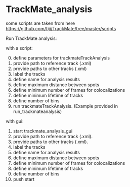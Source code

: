 # TrackMate_analysis
some scripts are taken from here https://github.com/fiji/TrackMate/tree/master/scripts

Run TrackMate analysis:

with a script:

0. define parameters for trackmateTrackAnalysis
1. provide path to reference track (.xml)
2. provide paths to other tracks (.xml)
3. label the tracks
4. define name for analysis results
5. define maximum distance between spots
6. define minimum number of frames for colocalizations
7. define minimum lifetime of tracks
8. define number of bins
9. run trackmateTrackAnalysis.
(Example provided in run_trackmateanalysis)

with gui:

1. start trackmate_analysis_gui
2. provide path to reference track (.xml).
3. provide paths to other tracks (.xml).
4. label the tracks
5. define name for analysis results
6. define maximum distance between spots
7. define minimum number of frames for colocalizations
8. define minimum lifetime of tracks
9. define number of bins
10. push start
